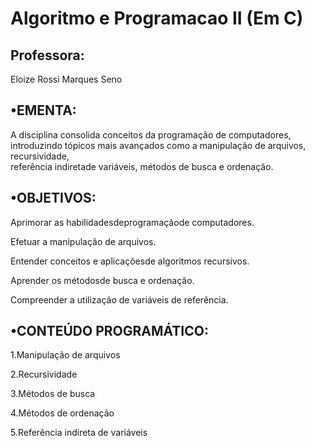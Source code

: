 # Algoritmo e Programacao II (Em C)

## Professora:
Eloize Rossi Marques Seno

## •EMENTA: 
A disciplina consolida conceitos da programação de computadores, 
introduzindo tópicos mais avançados como  a  manipulação  de  arquivos,  recursividade,  
referência  indiretade  variáveis,  métodos  de  busca  e ordenação.

## •OBJETIVOS: 
Aprimorar as habilidadesdeprogramaçãode computadores. 

Efetuar a manipulação de arquivos.

Entender conceitos e aplicaçõesde algoritmos recursivos.

Aprender os métodosde busca e ordenação.

Compreender a utilização de variáveis de referência.

## •CONTEÚDO PROGRAMÁTICO:
1.Manipulação de arquivos

2.Recursividade

3.Métodos de busca

4.Métodos de ordenação

5.Referência indireta de variáveis
